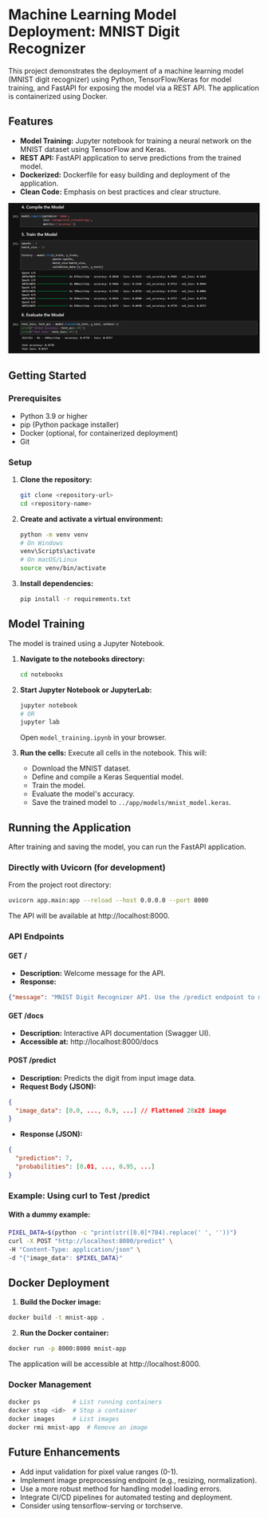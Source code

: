 # Machine Learning Model Deployment: MNIST Digit Recognizer

This project demonstrates the deployment of a machine learning model (MNIST digit recognizer) using Python, TensorFlow/Keras for model training, and FastAPI for exposing the model via a REST API. The application is containerized using Docker.

## Features

*   **Model Training:** Jupyter notebook for training a neural network on the MNIST dataset using TensorFlow and Keras.
*   **REST API:** FastAPI application to serve predictions from the trained model.
*   **Dockerized:** Dockerfile for easy building and deployment of the application.
*   **Clean Code:** Emphasis on best practices and clear structure.

![MNIST Model Training Screenshot](assets/images/model.png)

## Getting Started

### Prerequisites

*   Python 3.9 or higher
*   pip (Python package installer)
*   Docker (optional, for containerized deployment)
*   Git

### Setup

1.  **Clone the repository:**
    ```bash
    git clone <repository-url>
    cd <repository-name>
    ```

2.  **Create and activate a virtual environment:**
    ```bash
    python -m venv venv
    # On Windows
    venv\Scripts\activate
    # On macOS/Linux
    source venv/bin/activate
    ```

3.  **Install dependencies:**
    ```bash
    pip install -r requirements.txt
    ```

## Model Training

The model is trained using a Jupyter Notebook.

1.  **Navigate to the notebooks directory:**
    ```bash
    cd notebooks
    ```

2.  **Start Jupyter Notebook or JupyterLab:**
    ```bash
    jupyter notebook
    # OR
    jupyter lab
    ```
    Open `model_training.ipynb` in your browser.

3.  **Run the cells:** Execute all cells in the notebook. This will:
    *   Download the MNIST dataset.
    *   Define and compile a Keras Sequential model.
    *   Train the model.
    *   Evaluate the model's accuracy.
    *   Save the trained model to `../app/models/mnist_model.keras`.

## Running the Application

After training and saving the model, you can run the FastAPI application.

### Directly with Uvicorn (for development)

From the project root directory:
```bash
uvicorn app.main:app --reload --host 0.0.0.0 --port 8000
```
The API will be available at http://localhost:8000.

### API Endpoints

#### GET /
- **Description:** Welcome message for the API.
- **Response:**
```json
{"message": "MNIST Digit Recognizer API. Use the /predict endpoint to make predictions."}
```

#### GET /docs
- **Description:** Interactive API documentation (Swagger UI).
- **Accessible at:** http://localhost:8000/docs

#### POST /predict
- **Description:** Predicts the digit from input image data.
- **Request Body (JSON):**
```json
{
  "image_data": [0.0, ..., 0.9, ...] // Flattened 28x28 image
}
```
- **Response (JSON):**
```json
{
  "prediction": 7,
  "probabilities": [0.01, ..., 0.95, ...]
}
```

### Example: Using curl to Test /predict

#### With a dummy example:
```bash
PIXEL_DATA=$(python -c "print(str([0.0]*784).replace(' ', ''))")
curl -X POST "http://localhost:8000/predict" \
-H "Content-Type: application/json" \
-d "{"image_data": $PIXEL_DATA}"
```

## Docker Deployment

1. **Build the Docker image:**
```bash
docker build -t mnist-app .
```

2. **Run the Docker container:**
```bash
docker run -p 8000:8000 mnist-app
```

The application will be accessible at http://localhost:8000.

### Docker Management

```bash
docker ps         # List running containers
docker stop <id>  # Stop a container
docker images     # List images
docker rmi mnist-app  # Remove an image
```

## Future Enhancements

* Add input validation for pixel value ranges (0-1).
* Implement image preprocessing endpoint (e.g., resizing, normalization).
* Use a more robust method for handling model loading errors.
* Integrate CI/CD pipelines for automated testing and deployment.
* Consider using tensorflow-serving or torchserve.